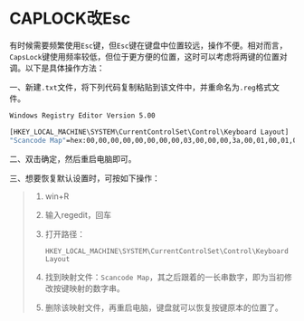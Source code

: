 # CAPLOCK改Esc

有时候需要频繁使用`Esc`键，但`Esc`键在键盘中位置较远，操作不便。相对而言，`CapsLock`键使用频率较低，但位于更方便的位置，这时可以考虑将两键的位置对调。以下是具体操作方法：

一、新建`.txt`文件，将下列代码复制粘贴到该文件中，并重命名为`.reg`格式文件。

```cmd
Windows Registry Editor Version 5.00

[HKEY_LOCAL_MACHINE\SYSTEM\CurrentControlSet\Control\Keyboard Layout]
"Scancode Map"=hex:00,00,00,00,00,00,00,00,03,00,00,00,3a,00,01,00,01,00,3a,00,00,00,00,00
```

二、双击确定，然后重启电脑即可。

三、想要恢复默认设置时，可按如下操作：

> 1. win+R
>
> 2. 输入regedit，回车
>
> 3. 打开路径：
>
>    ```
>    HKEY_LOCAL_MACHINE\SYSTEM\CurrentControlSet\Control\Keyboard Layout
>    ```
>
>1. 找到映射文件：`Scancode Map`，其之后跟着的一长串数字，即为当初修改按键映射的数字串。
>2. 删除该映射文件，再重启电脑，键盘就可以恢复按键原本的位置了。